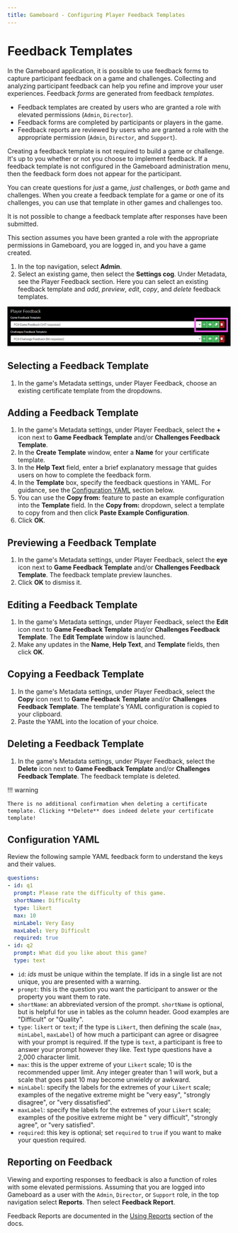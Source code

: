 ```yaml
---
title: Gameboard - Configuring Player Feedback Templates
---
```


# Feedback Templates

In the Gameboard application, it is possible to use feedback forms to capture participant feedback on a game and challenges. Collecting and analyzing participant feedback can help you refine and improve your user experiences. Feedback *forms* are generated from feedback *templates*.

- Feedback templates are created by users who are granted a role with elevated permissions (`Admin`, `Director`).
- Feedback forms are completed by participants or players in the game.
- Feedback reports are reviewed by users who are granted a role with the appropriate permission (`Admin`, `Director`, and `Support`).

Creating a feedback template is not required to build a game or challenge. It's up to you whether or not you choose to implement feedback. If a feedback template is not configured in the Gameboard administration menu, then the feedback form does not appear for the participant.

You can create questions for *just* a game, *just* challenges, or *both* game and challenges. When you create a feedback template for a game or one of its challenges, you can use that template in other games and challenges too.

It is not possible to change a feedback template after responses have been submitted.

This section assumes you have been granted a role with the appropriate permissions in Gameboard, you are logged in, and you have a game created.

1. In the top navigation, select **Admin**.
2. Select an existing game, then select the **Settings cog**. Under Metadata, see the Player Feedback section. Here you can select an existing feedback template and *add*, *preview*, *edit*, *copy*, and *delete* feedback templates.

![feedback template icons](img/feedback-temp-icons.png)

## Selecting a Feedback Template

1. In the game's Metadata settings, under Player Feedback, choose an existing certificate template from the dropdowns.

## Adding a Feedback Template

1. In the game's Metadata settings, under Player Feedback, select the **+** icon next to **Game Feedback Template** and/or **Challenges Feedback Template**.
2. In the **Create Template** window, enter a **Name** for your certificate template.
3. In the **Help Text** field, enter a brief explanatory message that guides users on how to complete the feedback form.
4. In the **Template** box, specify the feedback questions in YAML. For guidance, see the [Configuration YAML](#configuration-yaml) section below.
5. You can use the **Copy from:** feature to paste an example configuration into the **Template** field. In the **Copy from:** dropdown, select a template to copy from and then click **Paste Example Configuration**.
6. Click **OK**.

## Previewing a Feedback Template

1. In the game's Metadata settings, under Player Feedback, select the **eye** icon next to **Game Feedback Template** and/or **Challenges Feedback Template**. The feedback template preview launches.
2. Click **OK** to dismiss it.

## Editing a Feedback Template

1. In the game's Metadata settings, under Player Feedback, select the **Edit** icon next to **Game Feedback Template** and/or **Challenges Feedback Template**. The **Edit Template** window is launched.
2. Make any updates in the **Name**, **Help Text**, and **Template** fields, then click **OK**.

## Copying a Feedback Template

1. In the game's Metadata settings, under Player Feedback, select the **Copy** icon next to **Game Feedback Template** and/or **Challenges Feedback Template**. The template's YAML configuration is copied to your clipboard.
2. Paste the YAML into the location of your choice.

## Deleting a Feedback Template

1. In the game's Metadata settings, under Player Feedback, select the **Delete** icon next to **Game Feedback Template** and/or **Challenges Feedback Template**. The feedback template is deleted.

!!! warning

    There is no additional confirmation when deleting a certificate template. Clicking **Delete** does indeed delete your certificate template!

## Configuration YAML

Review the following sample YAML feedback form to understand the keys and their values.

```yaml
questions:
- id: q1
  prompt: Please rate the difficulty of this game.
  shortName: Difficulty
  type: likert
  max: 10
  minLabel: Very Easy
  maxLabel: Very Difficult
  required: true
- id: q2
  prompt: What did you like about this game?
  type: text
```

- `id`: *ids* must be unique within the template. If ids in a single list are not unique, you are presented with a warning.
- `prompt`: this is the question you want the participant to answer or the property you want them to rate.
- `shortName`: an abbreviated version of the prompt. `shortName` is optional, but is helpful for use in tables as the column header. Good examples are "Difficult" or "Quality".
- `type`: `likert` or `text`; if the type is `Likert`, then defining the scale (`max`, `minLabel`, `maxLabel`) of how much a participant can agree or disagree with your prompt is required. If the type is `text`, a participant is free to answer your prompt however they like. Text type questions have a 2,000 character limit.
- `max`: this is the upper extreme of your `Likert` scale; 10 is the recommended upper limit. Any integer greater than 1 will work, but a scale that goes past 10 may become unwieldy or awkward.
- `minLabel`: specify the labels for the extremes of your `Likert` scale; examples of the negative extreme might be "very easy", "strongly disagree", or "very dissatisfied".
- `maxLabel`: specify the labels for the extremes of your `Likert` scale; examples of the positive extreme might be " very difficult", "strongly agree", or "very satisfied".
- `required`: this key is optional; set `required` to `true` if you want to make your question required.

## Reporting on Feedback

Viewing and exporting responses to feedback is also a function of roles with some elevated permissions. Assuming that you are logged into Gameboard as a user with the `Admin`, `Director`, or `Support` role, in the top navigation select **Reports**. Then select **Feedback Report**.

Feedback Reports are documented in the [Using Reports](reports.md) section of the docs.

